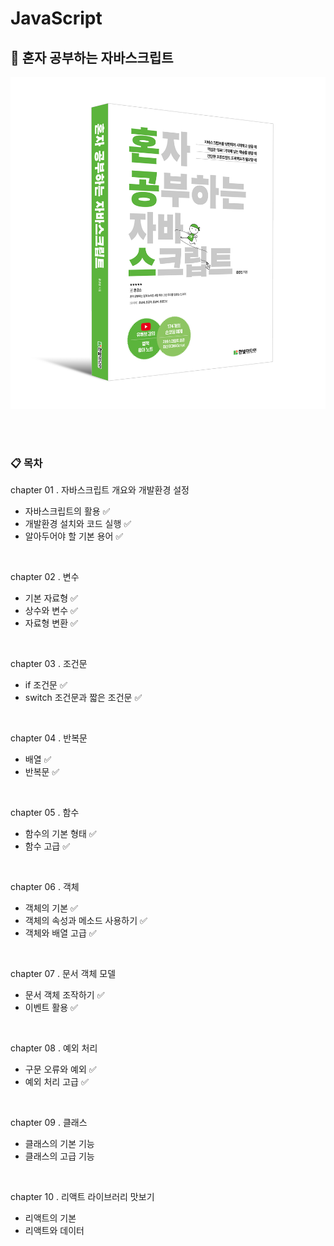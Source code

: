 # JavaScript

## 📖 혼자 공부하는 자바스크립트
![book.png](./assets/book.png)

<br>
<br>

### 📋 목차
chapter 01 . 자바스크립트 개요와 개발환경 설정
- 자바스크립트의 활용 ✅
- 개발환경 설치와 코드 실행 ✅
- 알아두어야 할 기본 용어 ✅

<br>

chapter 02 . 변수
- 기본 자료형 ✅
- 상수와 변수 ✅
- 자료형 변환 ✅

<br>

chapter 03 . 조건문
- if 조건문 ✅
- switch 조건문과 짧은 조건문 ✅

<br>

chapter 04 . 반복문
- 배열 ✅
- 반복문 ✅

<br>

chapter 05 . 함수
- 함수의 기본 형태 ✅
- 함수 고급 ✅

<br>

chapter 06 . 객체
- 객체의 기본 ✅
- 객체의 속성과 메소드 사용하기 ✅
- 객체와 배열 고급 ✅

<br>

chapter 07 . 문서 객체 모델
- 문서 객체 조작하기 ✅
- 이벤트 활용 ✅

<br>

chapter 08 . 예외 처리
- 구문 오류와 예외 ✅
- 예외 처리 고급 ✅

<br>

chapter 09 . 클래스
- 클래스의 기본 기능
- 클래스의 고급 기능

<br>

chapter 10 . 리액트 라이브러리 맛보기
- 리액트의 기본
- 리액트와 데이터
